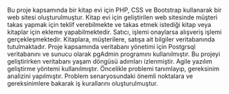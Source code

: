 
Bu proje kapsamında bir kitap evi için PHP, CSS ve Bootstrap kullanarak bir web sitesi oluşturulmuştur. Kitap evi için geliştirilen web sitesinde müşteri takas yapmak için teklif verebilmekte ve takas etmek istediği kitap veya kitaplar için ekleme yapabilmektedir. Satıcı, işlemi onaylarsa alışveriş işlemi gerçekleşmektedir. Kitaplara, müşterilere, satışa ait bilgiler veritabanında tutulmaktadır. Proje kapsamında veritabanı yönetimi için Postgrsql veritabanını ve sunucu olarak pgAdmin programını kullanılmıştır.
Bu projeyi geliştirirken veritabanı yaşam döngüsü adımları izlenmiştir. Agile yazılım geliştirme yöntemi kullanılmıştır. Öncelikle problemi tanımlayıp, gereksinim analizini yapılmıştır. Problem senaryosundaki önemli noktalara ve gereksinimlere bakarak iş kurallarını oluşturulmuştur.

